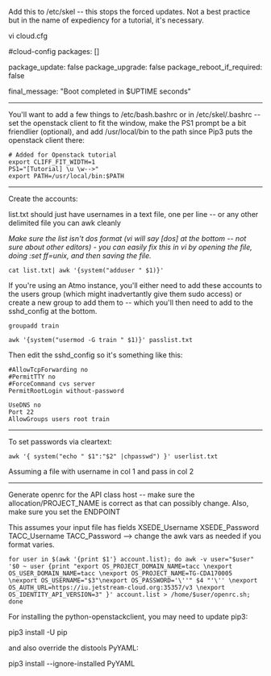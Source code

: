 Add this to /etc/skel -- this stops the forced updates. Not a best practice but in the name of expediency for a tutorial, it's necessary.

vi cloud.cfg

#cloud-config
packages: []

package_update: false
package_upgrade: false
package_reboot_if_required: false

final_message: "Boot completed in $UPTIME seconds"

------------------
You'll want to add a few things to /etc/bash.bashrc or in /etc/skel/.bashrc -- set the openstack client to fit the window, make the PS1 prompt be a bit friendlier (optional), and add /usr/local/bin to the path since Pip3 puts the openstack client there:


```
# Added for Openstack tutorial
export CLIFF_FIT_WIDTH=1
PS1="[Tutorial] \u \w-->"
export PATH=/usr/local/bin:$PATH
```

------------------

Create the accounts:

list.txt should just have usernames in a text file, one per line -- or any other delimited file you can awk cleanly

*Make sure the list isn't dos format (vi will say [dos] at the bottom -- not sure about other editors) - you can easily fix this in vi by opening the file, doing :set ff=unix, and then saving the file.*

`cat list.txt| awk '{system("adduser " $1)}'`  

If you're using an Atmo instance, you'll either need to add these accounts to the users group (which might inadvertantly give them sudo access) or create a new group to add them to -- which you'll then need to add to the sshd_config at the bottom.

`groupadd train`

`awk '{system("usermod -G train " $1)}' passlist.txt`

Then edit the sshd_config so it's something like this:

```[js-156-117] root ~-->tail /etc/ssh/sshd_config
#AllowTcpForwarding no
#PermitTTY no 
#ForceCommand cvs server
PermitRootLogin without-password

UseDNS no
Port 22
AllowGroups users root train
```

-----------------
To set passwords via cleartext:

`awk '{ system("echo " $1":"$2" |chpasswd") }' userlist.txt`

Assuming a file with username in col 1 and pass in col 2

-----------------
Generate openrc for the API class host -- make sure the allocation/PROJECT_NAME is correct as that can possibly change. Also, make sure you set the ENDPOINT

This assumes your input file has fields 
XSEDE_Username XSEDE_Password TACC_Username TACC_Password 
--> change the awk vars as needed if you format varies. 

`for user in $(awk '{print $1'} account.list); do awk -v user="$user" '$0 ~ user {print "export OS_PROJECT_DOMAIN_NAME=tacc \nexport OS_USER_DOMAIN_NAME=tacc \nexport OS_PROJECT_NAME=TG-CDA170005 \nexport OS_USERNAME="$3"\nexport OS_PASSWORD='\''" $4 "'\'' \nexport OS_AUTH_URL=https://iu.jetstream-cloud.org:35357/v3 \nexport OS_IDENTITY_API_VERSION=3" }' account.list > /home/$user/openrc.sh; done`

For installing the python-openstackclient, you may need to update pip3:

pip3 install -U pip

and also override the distools PyYAML:

pip3 install --ignore-installed PyYAML

